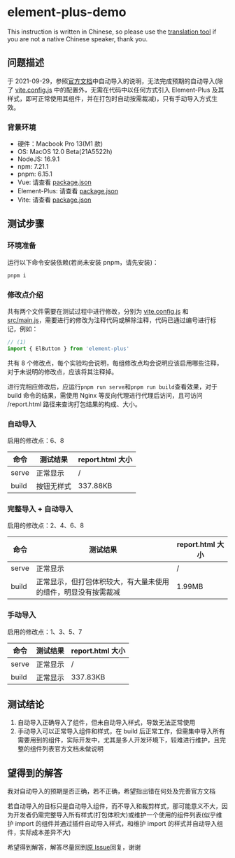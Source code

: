 # element-plus-demo
This instruction is written in Chinese, so please use the [translation tool](https://www.deepl.com) if you are not a native Chinese speaker, thank you.

## 问题描述
于 2021-09-29，参照[官方文档](https://element-plus.gitee.io/zh-CN/guide/quickstart.html#on-demand-import)中自动导入的说明，无法完成预期的自动导入(除了 [vite.config.js](vite.config.js) 中的配置外，无需在代码中以任何方式引入 Element-Plus 及其样式，即可正常使用其组件，并在打包时自动按需裁减)，只有手动导入方式生效。

### 背景环境
* 硬件：Macbook Pro 13(M1 款)
* OS: MacOS 12.0 Beta(21A5522h)
* NodeJS: 16.9.1
* npm: 7.21.1
* pnpm: 6.15.1
* Vue: 请查看 [package.json](package.json)
* Element-Plus: 请查看 [package.json](package.json)
* Vite: 请查看 [package.json](package.json)

## 测试步骤
### 环境准备
运行以下命令安装依赖(若尚未安装 pnpm，请先安装)：

```sh
pnpm i
```

### 修改点介绍
共有两个文件需要在测试过程中进行修改，分别为 [vite.config.js](vite.config.js) 和 [src/main.js](src/main.js)，需要进行的修改为注释代码或解除注释，代码已通过编号进行标记，例如：

```js
// (1)
import { ElButton } from 'element-plus'
```

共有 8 个修改点，每个实验均会说明，每组修改点均会说明应该启用哪些注释，对于未说明的修改点，应该将其注释掉。

进行完相应修改后，应运行`pnpm run serve`和`pnpm run build`查看效果，对于 build 命令的结果，需使用 Nginx 等反向代理进行代理后访问，且可访问 /report.html 路径来查询打包结果的构成、大小。

### 自动导入
启用的修改点：6、8

| 命令 | 测试结果 | report.html 大小 |
| ---- | -------- | ---------------- |
| serve | 正常显示 | / |
| build | 按钮无样式 | 337.88KB |

### 完整导入 + 自动导入
启用的修改点：2、4、6、8

| 命令 | 测试结果 | report.html 大小 |
| ---- | -------- | ---------------- |
| serve | 正常显示 | / |
| build | 正常显示，但打包体积较大，有大量未使用的组件，明显没有按需裁减 | 1.99MB |

### 手动导入
启用的修改点：1、3、5、7

| 命令 | 测试结果 | report.html 大小 |
| ---- | -------- | ---------------- |
| serve | 正常显示 | / |
| build | 正常显示 | 337.83KB |

## 测试结论
1. 自动导入正确导入了组件，但未自动导入样式，导致无法正常使用
2. 手动导入可以正常导入组件和样式，在 build 后正常工作，但需集中导入所有需要用到的组件，实际开发中，尤其是多人开发环境下，较难进行维护，且完整的组件列表官方文档未做说明

## 望得到的解答
我对自动导入的预期是否正确，若不正确，希望指出错在何处及完善官方文档

若自动导入的目标只是自动导入组件，而不导入和裁剪样式，那可能意义不大，因为开发者仍需完整导入所有样式(打包体积大)或维护一个使用的组件列表(似乎维护 import 的组件并通过插件自动导入样式，和维护 import 的样式并自动导入组件，实际成本差异不大)

希望得到解答，解答尽量回到[原 Issue](https://github.com/element-plus/element-plus/issues/3737)回复，谢谢
